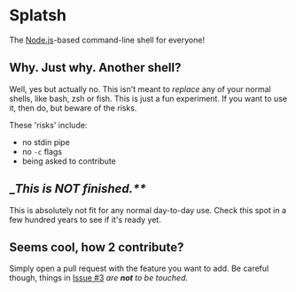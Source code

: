 # Splatsh
The [Node.js](https://nodejs.org)-based command-line shell for everyone!

## Why. Just why. Another shell?
Well, yes but actually no. This isn't meant to _replace_ any of your normal shells, like bash, zsh or fish. This is just a fun experiment. If you want to use it, then do, but beware of the risks.

These 'risks' include:
- no stdin pipe
- no `-c` flags
- being asked to contribute

## __This is _NOT_ finished.**_
This is absolutely not fit for any normal day-to-day use. Check this spot in a few hundred years to see if it's ready yet.


## Seems cool, how 2 contribute?
Simply open a pull request with the feature you want to add. Be careful though, things in [Issue #3](https://github.com/nearlysplat/splatsh/issues/3) _are **not** to be touched._

